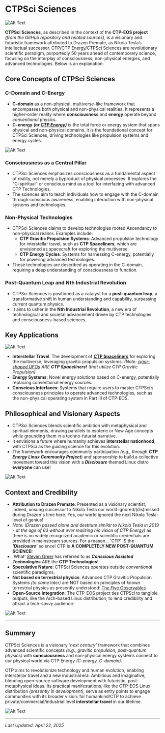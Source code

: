 # CTPSci Sciences

![Alt Text](https://github.com/ctp-eos/ctp-is-disclosure/blob/main/ctpeg-glyph-type.png)

**CTPSci Sciences**, as described in the context of the **CTP-EOS project** *(from the GitHub repository and related sources)*, is a visionary and futuristic framework attributed to Drazen Premate, as Nikola Tesla’s intellectual successor. CTP/CTP Energy/CTPSci Sciences are revolutionary scientific paradigm, purportedly 50 years ahead of contemporary science, focusing on the interplay of consciousness, non-physical energies, and advanced technologies. Below is an explanation:

## Core Concepts of CTPSci Sciences

### C-Domain and C-Energy
- **C-domain** as a non-physical, multiverse-like framework that encompasses both physical and non-physical realities. It represents a higher-order reality where **consciousness** and **energy** operate beyond *conventional* physics.
- **C-energy** ***(or [CTP Energy](https://ctp-energy.com))*** is the total force or energy system that spans physical and non-physical domains. It is the foundational concept for CTPSci Sciences, driving technologies like propulsion systems and energy cycles.

![Alt Text](https://github.com/ctp-eos/ctp-is-disclosure/blob/main/consciousness-energy.png)

### Consciousness as a Central Pillar
- CTPSci Sciences emphasizes consciousness as a fundamental aspect of reality, not merely a byproduct of physical processes. It explores the "C-spiritual" or conscious mind as a tool for interfacing with advanced CTP Technologies.
- The sciences aim to teach individuals how to engage with the C-domain through conscious awareness, enabling interaction with non-physical systems and technologies.

### Non-Physical Technologies
- CTPSci Sciences claims to develop technologies rooted Ascendancy to non-physical realms. Examples include:
  - **CTP Gravitic Propulsion Systems**: Advanced propulsion technology for interstellar travel, such as **CTP Spaceliners**, which are envisioned as spacecraft for exploring the multiverse.
  - **CTP Energy Cycles**: Systems for harnessing C-energy, potentially for powering advanced technologies.
- These technologies are described as operating in the C-domain, requiring a deep understanding of consciousness to function.

### Post-Quantum Leap and Nth Industrial Revolution
- CTPSci Sciences is positioned as a catalyst for a **post-quantum leap**, a transformative shift in human understanding and capability, surpassing current quantum physics.
- It aims to usher in the **Nth Industrial Revolution**, a new era of technological and societal advancement driven by CTP technologies and consciousness-based sciences.

## Key Applications

![Alt Text](https://github.com/ctp-eos/ctp-is-disclosure/blob/main/ctpspaceliner-type.png)

- **Interstellar Travel**: The development of [**CTP Spaceliners**](https://www.linkedin.com/feed/update/urn:li:activity:7162263158424870912) for exploring the multiverse, leveraging gravitic propulsion systems. *(Note: [cigar-shaped UFOs](https://x.com/search?q=cigar-shaped%20ufo&src=typed_query) ARE* ***CTP Spaceliners!*** *(that utilize CTP Gravitic Propulsion)* 
- **Energy Systems**: Novel energy solutions based on C-energy, potentially replacing conventional energy sources.
- **Conscious Interfaces**: Systems that require users to master CTPSci’s consciousness principles to operate advanced technologies, such as the non-physical operating system in Part III of CTP-EOS.

## Philosophical and Visionary Aspects
- CTPSci Sciences blends scientific ambition with metaphysical and spiritual elements, drawing parallels to esoteric or New Age concepts while grounding them in a techno-futurist narrative.
- It envisions a future where humanity achieves **interstellar nationhood**, with CTPSci as the guiding science for this evolution.
- The framework encourages community participation *(e.g., through **CTP Energy Linux Community Project**)* and sponsorship to build a collective movement toward this vision with a ***Disclosure*** themed Linux distro **everyone** can use!

![Alt Text](https://github.com/ctp-eos/ctp-is-disclosure/blob/main/ctp-eos-gaming.png)

## Context and Credibility
- **Attribution to Drazen Premate**: Presented as a visionary scientist, indeed, unsung successor to Nikola Tesla our world ignored/(dis)missed during Drazen's time here. Yes, our world ignored the next Nikola Tesla-level of genius!
- *Note: (Drazen passed alone and destitute similar to Nikola Tesla in 2019 - at the age of 63 without ever realizing his vision of CTP Energy)* as there is no widely recognized academic or scientific credentials are provided in mainstream sources. For a reason... 'CTP' IS the ***'Disclosure'*** science! CTP is **A COMPLETELY NEW POST-QUANTUM SCIENCE**!
- 'What' [Steven Greer](https://drstevengreer.com/) has referred to as ***Conscious Assisted Technologies*** ARE the **CTP Technologies!**
- **Speculative Nature**: CTPSci Sciences operates outside *conventional* scientific paradigms.
- **Not based on terrestrial physics**: Advanced CTP Gravitic Propulsion Systems *(to come later)* are NOT based on principles of *known* terrestrial physics as presently understood: [The Five Observables](https://fiveobservables.com/)
- **Open-Source Integration**: The CTP-EOS project ties CTPSci to tangible outputs, like the Arch-based Linux distribution, to lend credibility and attract a tech-savvy audience.

![Alt Text](https://github.com/ctp-eos/ctp-is-disclosure/blob/main/ctp-eos-budgie-desktop.png)

---

## Summary
CTPSci Sciences is a visionary *'next century'* framework that combines advanced scientific concepts *(e.g., gravitic propulsion, post-quantum physics)* with **consciousness** and non-physical energy systems connect to our physical world via CTP Energy *(C-energy, C-domain)*. 

CTP aims to revolutionize technology and human evolution, enabling interstellar travel and a new industrial era. Ambitious and imaginative, blending open-source software development with futuristic, post-metaphysical ideas. Its practical manifestations, like the CTP-EOS Linux distribution *(presently in development)*, serve as entry points to engage communities with its broader vision: for humankind/CTP to achieve private/commercial/industrial level **interstellar travel** in our lifetime.

![Alt Text](https://github.com/ctp-eos/ctp-is-disclosure/blob/main/ctpspaceliner-port.png)

---

*Last Updated: April 22, 2025*
